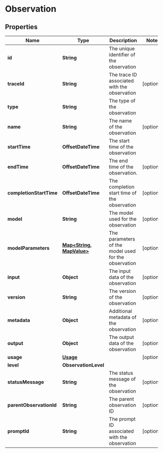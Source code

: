 

# Observation


## Properties

| Name | Type | Description | Notes |
|------------ | ------------- | ------------- | -------------|
|**id** | **String** | The unique identifier of the observation |  |
|**traceId** | **String** | The trace ID associated with the observation |  [optional] |
|**type** | **String** | The type of the observation |  |
|**name** | **String** | The name of the observation |  [optional] |
|**startTime** | **OffsetDateTime** | The start time of the observation |  |
|**endTime** | **OffsetDateTime** | The end time of the observation. |  [optional] |
|**completionStartTime** | **OffsetDateTime** | The completion start time of the observation |  [optional] |
|**model** | **String** | The model used for the observation |  [optional] |
|**modelParameters** | [**Map&lt;String, MapValue&gt;**](MapValue.md) | The parameters of the model used for the observation |  [optional] |
|**input** | **Object** | The input data of the observation |  [optional] |
|**version** | **String** | The version of the observation |  [optional] |
|**metadata** | **Object** | Additional metadata of the observation |  [optional] |
|**output** | **Object** | The output data of the observation |  [optional] |
|**usage** | [**Usage**](Usage.md) |  |  [optional] |
|**level** | **ObservationLevel** |  |  |
|**statusMessage** | **String** | The status message of the observation |  [optional] |
|**parentObservationId** | **String** | The parent observation ID |  [optional] |
|**promptId** | **String** | The prompt ID associated with the observation |  [optional] |



